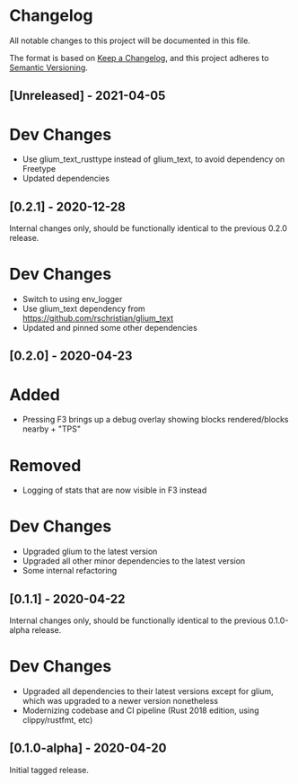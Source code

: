 # Changelog
All notable changes to this project will be documented in this file.

The format is based on [Keep a Changelog](https://keepachangelog.com/en/1.0.0/),
and this project adheres to [Semantic Versioning](https://semver.org/spec/v2.0.0.html).

## [Unreleased] - 2021-04-05

# Dev Changes
* Use glium_text_rusttype instead of glium_text, to avoid dependency on Freetype
* Updated dependencies

## [0.2.1] - 2020-12-28
Internal changes only, should be functionally identical to the previous 0.2.0 release.

# Dev Changes
* Switch to using env_logger
* Use glium_text dependency from https://github.com/rschristian/glium_text
* Updated and pinned some other dependencies

## [0.2.0] - 2020-04-23
# Added
* Pressing F3 brings up a debug overlay showing blocks rendered/blocks nearby + "TPS"

# Removed
* Logging of stats that are now visible in F3 instead

# Dev Changes
* Upgraded glium to the latest version
* Upgraded all other minor dependencies to the latest version
* Some internal refactoring

## [0.1.1] - 2020-04-22
Internal changes only, should be functionally identical to the previous 0.1.0-alpha release.

# Dev Changes
* Upgraded all dependencies to their latest versions except for glium, which was upgraded to a newer version nonetheless
* Modernizing codebase and CI pipeline (Rust 2018 edition, using clippy/rustfmt, etc)

## [0.1.0-alpha] - 2020-04-20
Initial tagged release.
